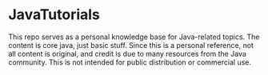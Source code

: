 # JavaTutorials
This repo serves as a personal knowledge base for Java-related topics. 
The content is core java, just basic stuff.
Since this is a personal reference, not all content is original, and credit is due to many resources from the Java community. 
This is not intended for public distribution or commercial use.
